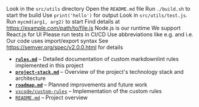 <!-- markdownlint-disable MD041 MD013 MD032 -->
Look in the `src/utils` directory <!-- ✅ -->
Open the `README.md` file <!-- ✅ -->
Run `./build.sh` to start the build <!-- ✅ -->
Use `print('hello')` for output <!-- ✅ -->
Look in `src/utils/test.js`. <!-- ✅ -->
Run `mycmd(arg1, arg2)` to start <!-- ✅ -->
Find details at https://example.com/path/to/file.js <!-- ✅ -->
Node.js is our runtime <!-- ✅ -->
We support React.js for UI <!-- ✅ -->
Please run tests in CI/CD <!-- ✅ -->
Use abbreviations like e.g. and i.e. <!-- ✅ -->
Our code uses import/export syntax <!-- ✅ -->
See https://semver.org/spec/v2.0.0.html for details <!-- ✅ -->
* **[`rules.md`](./rules.md)** – Detailed documentation of custom markdownlint rules implemented in this project <!-- ✅ -->
* **[`project-stack.md`](./project-stack.md)** – Overview of the project's technology stack and architecture <!-- ✅ -->
* **[`roadmap.md`](./roadmap.md)** – Planned improvements and future work <!-- ✅ -->
* [`vscode/custom-rules`](../.vscode/custom-rules/) – Implementation of the custom rules <!-- ✅ -->
* [`README.md`](../README.md) – Project overview <!-- ✅ -->
